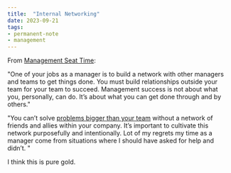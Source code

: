 ```yaml
---
title:  "Internal Networking"
date: 2023-09-21
tags: 
- permanent-note 
- management
---
```


From [Management Seat Time](literature-notes/Articles/Management%20Seat%20Time.md):

"One of your jobs as a manager is to build a network with other managers and teams to get things done. You must build relationships outside your team for your team to succeed. Management success is not about what you, personally, can do. It’s about what you can get done through and by others."

"You can’t solve [problems bigger than your team](literature-notes/Articles/OPP.md) without a network of friends and allies within your company. It’s important to cultivate this network purposefully and intentionally. Lot of my regrets my time as a manager come from situations where I should have asked for help and didn’t. "

I think this is pure gold. 